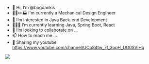 - 👋 Hi, I’m @bogdankis
-  🚗📐✏️🏭 I'm currently a Mechanical Design Engineer 
- 👀 I’m interested in Java Back-end Development
- 👨🏻‍💻 I’m currently learning Java, Spring Boot, React
- 💞️ I’m looking to collaborate on ...
- 📫 How to reach me ...
- 🎥 Sharing my youtube: https://www.youtube.com/channel/UCb84tw_7t_3opH_DG0SViHg
  
<a href="https://visitorbadge.io/status?path=https%3A%2F%2Fgithub.com%2Fbogdankis"><img src="https://api.visitorbadge.io/api/visitors?path=https%3A%2F%2Fgithub.com%2Fbogdankis&label=VISITORS&labelColor=%23697689&countColor=%23263759" /></a>

<!---
bogdankis/bogdankis is a ✨ special ✨ repository because its `README.md` (this file) appears on your GitHub profile.
You can click the Preview link to take a look at your changes.
--->

